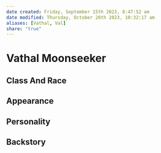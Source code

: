 ```yaml
---
date created: Friday, September 15th 2023, 8:47:52 am
date modified: Thursday, October 26th 2023, 10:32:17 am
aliases: [Vathal, Val]
share: "true"
---
```

# Vathal Moonseeker
## Class And Race

## Appearance

## Personality

## Backstory
